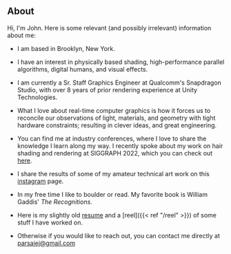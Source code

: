 ## About

Hi, I'm John. Here is some relevant (and possibly irrelevant) information about me:

- I am based in Brooklyn, New York.

- I have an interest in physically based shading, high-performance parallel algorithms, digital humans, and visual effects. 

- I am currently a Sr. Staff Graphics Engineer at Qualcomm's Snapdragon Studio, with over 8 years of prior rendering experience at Unity Technologies. 

- What I love about real-time computer graphics is how it forces us to reconcile our observations of light, materials, and geometry with tight hardware constraints; resulting in clever ideas, and great engineering.

- You can find me at industry conferences, where I love to share the knowledge I learn along my way. I recently spoke about my work on hair shading and rendering at SIGGRAPH 2022, which you can check out [here](https://advances.realtimerendering.com/s2022/SIGGRAPH2022-Advances-Enemies-Ciardi%20et%20al.pdf). 

- I share the results of some of my amateur technical art work on this [instagram](https://www.instagram.com/omnnai/?hl=en) page. 

- In my free time I like to boulder or read. My favorite book is William Gaddis' _The Recognitions_. 

- Here is my slightly old [resume](../resume.pdf) and a [reel]({{< ref "/reel" >}}) of some stuff I have worked on. 

- Otherwise if you would like to reach out, you can contact me directly at parsaiej@gmail.com